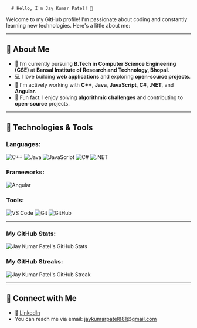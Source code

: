       # Hello, I'm Jay Kumar Patel! 👋
 
Welcome to my GitHub profile! I'm passionate about coding and constantly learning new technologies. Here's a little about me:

---

## 🚀 About Me

- 🌱 I’m currently pursuing **B.Tech in Computer Science Engineering (CSE)** at **Bansal Institute of Research and Technology, Bhopal**.
- 💻 I love building **web applications** and exploring **open-source projects**.
- 📝 I'm actively working with **C++**, **Java**, **JavaScript**, **C#**, **.NET**, and **Angular**.
- 🧩 Fun fact: I enjoy solving **algorithmic challenges** and contributing to **open-source** projects.

---

## 🔧 Technologies & Tools

### Languages:
![C++](https://img.shields.io/badge/-C++-00599C?style=flat&logo=cplusplus&logoColor=white)
![Java](https://img.shields.io/badge/-Java-007396?style=flat&logo=java&logoColor=white)
![JavaScript](https://img.shields.io/badge/-JavaScript-323330?style=flat&logo=javascript&logoColor=F7DF1E)
![C#](https://img.shields.io/badge/-C%23-239120?style=flat&logo=csharp&logoColor=white)
![.NET](https://img.shields.io/badge/-NET-512BD4?style=flat&logo=.net&logoColor=white)

### Frameworks:
![Angular](https://img.shields.io/badge/-Angular-E23237?style=flat&logo=angular&logoColor=white)

### Tools:
![VS Code](https://img.shields.io/badge/-VS%20Code-007ACC?style=flat&logo=visualstudiocode&logoColor=white)
![Git](https://img.shields.io/badge/-Git-F1502F?style=flat&logo=git&logoColor=white)
![GitHub](https://img.shields.io/badge/-GitHub-181717?style=flat&logo=github&logoColor=white)

---

### My GitHub Stats:
![Jay Kumar Patel's GitHub Stats](https://github-readme-stats.vercel.app/api?username=j0p21en5&show_icons=true&hide_title=true&count_private=true&hide=prs&theme=radical)

### My GitHub Streaks:
![Jay Kumar Patel's GitHub Streak](https://github-readme-streak-stats.herokuapp.com/?user=j0p21en5&theme=radical)

---

## 🔗 Connect with Me

- 💼 [LinkedIn]([https://www.linkedin.com/in/your-profile](https://www.linkedin.com/in/jay-patel-616296270))
- You can reach me via email: [jaykumarpatel881@gmail.com](mailto:jaykumarpatel881@gmail.com)
